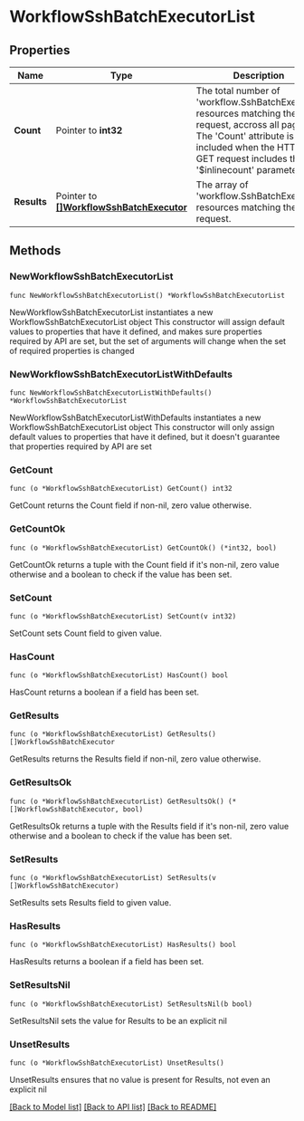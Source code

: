 # WorkflowSshBatchExecutorList

## Properties

Name | Type | Description | Notes
------------ | ------------- | ------------- | -------------
**Count** | Pointer to **int32** | The total number of &#39;workflow.SshBatchExecutor&#39; resources matching the request, accross all pages. The &#39;Count&#39; attribute is included when the HTTP GET request includes the &#39;$inlinecount&#39; parameter. | [optional] 
**Results** | Pointer to [**[]WorkflowSshBatchExecutor**](WorkflowSshBatchExecutor.md) | The array of &#39;workflow.SshBatchExecutor&#39; resources matching the request. | [optional] 

## Methods

### NewWorkflowSshBatchExecutorList

`func NewWorkflowSshBatchExecutorList() *WorkflowSshBatchExecutorList`

NewWorkflowSshBatchExecutorList instantiates a new WorkflowSshBatchExecutorList object
This constructor will assign default values to properties that have it defined,
and makes sure properties required by API are set, but the set of arguments
will change when the set of required properties is changed

### NewWorkflowSshBatchExecutorListWithDefaults

`func NewWorkflowSshBatchExecutorListWithDefaults() *WorkflowSshBatchExecutorList`

NewWorkflowSshBatchExecutorListWithDefaults instantiates a new WorkflowSshBatchExecutorList object
This constructor will only assign default values to properties that have it defined,
but it doesn't guarantee that properties required by API are set

### GetCount

`func (o *WorkflowSshBatchExecutorList) GetCount() int32`

GetCount returns the Count field if non-nil, zero value otherwise.

### GetCountOk

`func (o *WorkflowSshBatchExecutorList) GetCountOk() (*int32, bool)`

GetCountOk returns a tuple with the Count field if it's non-nil, zero value otherwise
and a boolean to check if the value has been set.

### SetCount

`func (o *WorkflowSshBatchExecutorList) SetCount(v int32)`

SetCount sets Count field to given value.

### HasCount

`func (o *WorkflowSshBatchExecutorList) HasCount() bool`

HasCount returns a boolean if a field has been set.

### GetResults

`func (o *WorkflowSshBatchExecutorList) GetResults() []WorkflowSshBatchExecutor`

GetResults returns the Results field if non-nil, zero value otherwise.

### GetResultsOk

`func (o *WorkflowSshBatchExecutorList) GetResultsOk() (*[]WorkflowSshBatchExecutor, bool)`

GetResultsOk returns a tuple with the Results field if it's non-nil, zero value otherwise
and a boolean to check if the value has been set.

### SetResults

`func (o *WorkflowSshBatchExecutorList) SetResults(v []WorkflowSshBatchExecutor)`

SetResults sets Results field to given value.

### HasResults

`func (o *WorkflowSshBatchExecutorList) HasResults() bool`

HasResults returns a boolean if a field has been set.

### SetResultsNil

`func (o *WorkflowSshBatchExecutorList) SetResultsNil(b bool)`

 SetResultsNil sets the value for Results to be an explicit nil

### UnsetResults
`func (o *WorkflowSshBatchExecutorList) UnsetResults()`

UnsetResults ensures that no value is present for Results, not even an explicit nil

[[Back to Model list]](../README.md#documentation-for-models) [[Back to API list]](../README.md#documentation-for-api-endpoints) [[Back to README]](../README.md)


